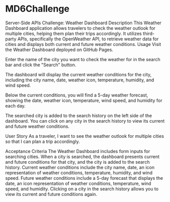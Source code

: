 # MD6Challenge
Server-Side APIs Challenge: Weather Dashboard
Description
This Weather Dashboard application allows travelers to check the weather outlook for multiple cities, helping them plan their trips accordingly. It utilizes third-party APIs, specifically the OpenWeather API, to retrieve weather data for cities and displays both current and future weather conditions.
Usage
Visit the Weather Dashboard deployed on GitHub Pages.

Enter the name of the city you want to check the weather for in the search bar and click the "Search" button.

The dashboard will display the current weather conditions for the city, including the city name, date, weather icon, temperature, humidity, and wind speed.

Below the current conditions, you will find a 5-day weather forecast, showing the date, weather icon, temperature, wind speed, and humidity for each day.

The searched city is added to the search history on the left side of the dashboard. You can click on any city in the search history to view its current and future weather conditions.


User Story
As a traveler, I want to see the weather outlook for multiple cities so that I can plan a trip accordingly.

Acceptance Criteria
The Weather Dashboard includes form inputs for searching cities.
When a city is searched, the dashboard presents current and future conditions for that city, and the city is added to the search history.
Current weather conditions include the city name, date, an icon representation of weather conditions, temperature, humidity, and wind speed.
Future weather conditions include a 5-day forecast that displays the date, an icon representation of weather conditions, temperature, wind speed, and humidity.
Clicking on a city in the search history allows you to view its current and future conditions again.
